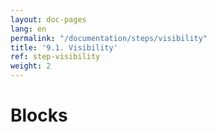 ```yaml
---
layout: doc-pages
lang: en
permalink: "/documentation/steps/visibility"
title: '9.1. Visibility'
ref: step-visibility
weight: 2
---
```


# Blocks

